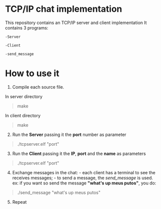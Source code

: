 # TCP/IP chat implementation

This repository contains an TCP/IP server and client implementation
It contains 3 programs:

    -Server

    -Client
    
    -send_message

# How to use it
  1. Compile each source file.

In server directory 
>make

In client directory
>make

   2. Run the **Server** passing it the **port** number as parameter
> ./tcpserver.elf "port"

  3. Run the **Client** passing it the **IP**, **port** and the **name** as parameters
> ./tcpserver.elf "port"

  4. Exchange messages in the chat:
    - each client has a terminal to see the receives messages;
    - to send a message, the *send_message* is used.
        ex: if you want so send the message **"what's up meus putos"**, you do: 
>./send_message "what's up meus putos"
  5. Repeat
